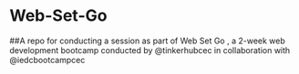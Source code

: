 # Web-Set-Go

##A repo for conducting a session as part of Web Set Go , a 2-week web development bootcamp conducted by @tinkerhubcec in collaboration with @iedcbootcampcec 
